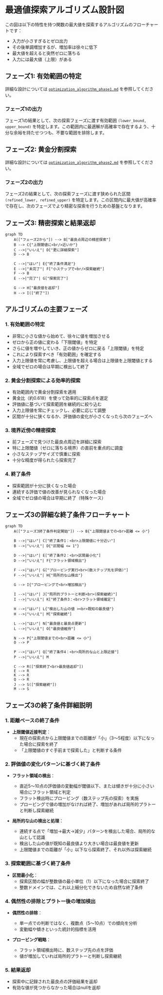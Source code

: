 # 最適値探索アルゴリズム設計図

この図は以下の特性を持つ関数の最大値を探索するアルゴリズムのフローチャートです：
- 入力が小さすぎるとゼロ出力
- その後単調増加するが、増加率は徐々に低下
- 最大値を超えると突然ゼロに落ちる
- 入力には最大値（上限）がある

## フェーズ1: 有効範囲の特定

詳細な設計については [`optimization_algorithm_phase1.md`](./optimization_algorithm_phase1.md) を参照してください。

### フェーズ1の出力
フェーズ1の結果として、次の探索フェーズに渡す有効範囲 `(lower_bound, upper_bound)` を特定します。この範囲内に最適解が高確率で存在するよう、十分な余裕を持たせつつも、不要な範囲を排除します。

## フェーズ2: 黄金分割探索

詳細な設計については [`optimization_algorithm_phase2.md`](./optimization_algorithm_phase2.md) を参照してください。

### フェーズ2の出力
フェーズ2の結果として、次の探索フェーズに渡す狭められた区間 `(refined_lower, refined_upper)` を特定します。この区間内に最大値が高確率で存在し、次のフェーズでより精密な探索を行うための基盤となります。

## フェーズ3: 精密探索と結果返却

```mermaid
graph TD
    A(["フェーズ2から"]) --> B["最良点周辺の精密探索"]
    B --> C{"上限閾値に<br/>近いか"}
    C -->|"いいえ"| D["更に詳細探索"]
    D --> B
    
    C -->|"はい"| E{"終了条件満足"}
    E -->|"未完了"| F["小ステップで<br/>探索継続"]
    F --> B
    E -->|"完了"| G["探索完了"]
    
    G --> H["最良値を返却"]
    H --> I(["終了"])
```

## アルゴリズムの主要フェーズ

### 1. 有効範囲の特定
- 非常に小さな値から始めて、徐々に値を増加させる
- ゼロから正の値に変わる「下限閾値」を特定
- さらに値を増やしていき、正の値からゼロに戻る「上限閾値」を特定
- これにより探索すべき「有効範囲」を確定する
- 入力上限値を常に考慮し、上限値を超える場合は上限値を上限閾値とする
- 全域でゼロの場合は早期に検出して終了

### 2. 黄金分割探索による効率的探索
- 有効範囲内で黄金分割探索を適用
- 黄金比（約0.618）を使って効率的に探索点を選定
- 評価値に基づいて探索範囲を継続的に絞り込む
- 入力上限値を常にチェックし、必要に応じて調整
- 区間が十分に狭くなるか、評価値の変化が小さくなったら次のフェーズへ

### 3. 境界近傍の精密探索
- 前フェーズで見つけた最良点周辺を詳細に探索
- 特に上限閾値（ゼロに落ちる境界）の直前を重点的に調査
- 小さなステップサイズで慎重に探索
- 十分な精度が得られたら探索完了

### 4. 終了条件
- 探索範囲が十分に狭くなった場合
- 連続する評価で値の改善が見られなくなった場合
- 全域でゼロ値の場合は早期に終了（特殊ケース）



## フェーズ3の詳細な終了条件フローチャート

```mermaid
graph TD
    A(["フェーズ3終了条件判定開始"]) --> B{"上限閾値までの<br>距離 <= 小"}
    
    B -->|"はい"| C["終了条件1：<br>上限閾値に十分近い"]
    B -->|"いいえ"| D{"区間幅 <= 1"}
    
    D -->|"はい"| E["終了条件2：<br>区間最小化"]
    D -->|"いいえ"| F{"フラット領域検出"}
    
    F -->|"はい"| G["プロービング実行<br>(数ステップ先を評価)"]
    F -->|"いいえ"| H{"局所的な山検出"}
    
    G --> I{"プロービングで<br>増加検出"}
    
    I -->|"はい"| J["局所的プラトーと判断<br>(探索継続)"]
    I -->|"いいえ"| K["終了条件3：<br>フラット領域確定"]
    
    H -->|"はい"| L{"検出した山の値 ><br>既知の最良値"}
    H -->|"いいえ"| M["探索継続"]
    
    L -->|"はい"| N["最良値と最良点更新"]
    L -->|"いいえ"| O["最良値維持"]
    
    N --> P{"上限閾値までの<br>距離 <= 小"}
    O --> P
    
    P -->|"はい"| Q["終了条件4：<br>局所的な山と上限近接"]
    P -->|"いいえ"| M
    
    C --> R(["探索終了<br>最良値返却"])
    E --> R
    K --> R
    Q --> R
    J --> S(["探索継続"])
    M --> S
```

## フェーズ3の終了条件詳細説明

### 1. 距離ベースの終了条件
- **上限閾値近接判定**：
  - 現在の探索点から上限閾値までの距離が「小」（3〜5程度）以下になった場合に探索を終了
  - 「上限閾値のすぐ手前まで探索した」と判断する条件

### 2. 評価値の変化パターンに基づく終了条件
- **フラット領域の検出**：
  - 直近5〜10点の評価値の変動幅が閾値以下、または傾きが十分に小さい場合にフラット領域と判定
  - フラット検出時にプロービング（数ステップ先の探索）を実施
  - プロービングで値の増加がなければ終了、増加があれば局所的プラトーと判断し探索継続

- **局所的な山の検出と処理**：
  - 連続する点で「増加→最大→減少」パターンを検出した場合、局所的な山として認識
  - 検出した山の値が既知の最良値より大きい場合は最良値を更新
  - 上限閾値までの距離が「小」以下なら探索終了、それ以外は探索継続

### 3. 探索範囲に基づく終了条件
- **区間最小化**：
  - 探索区間の幅が整数値の最小単位（1）以下になった場合に探索終了
  - 整数ドメインでは、これ以上細分化できないため自然な終了条件

### 4. 偶然性の排除とプラトー後の増加検出
- **偶然性の排除**：
  - 単一点での判断ではなく、複数点（5〜10点）での傾向を分析
  - 変動幅や傾きといった統計的指標を活用

- **プロービング戦略**：
  - フラット領域検出時に、数ステップ先の点を評価
  - 値が増加していれば局所的プラトーと判断し探索継続

### 5. 結果返却
- 探索中に記録された最良点の評価結果を返却
- 有効な値が見つからなかった場合はnullを返却
